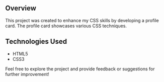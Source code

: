 ## Overview

This project was created to enhance my CSS skills by developing a profile card. The profile card showcases various CSS techniques.

## Technologies Used

- HTML5
- CSS3

Feel free to explore the project and provide feedback or suggestions for further improvement!
